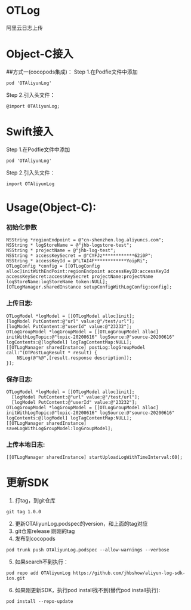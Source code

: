 # OTLog
阿里云日志上传

# Object-C接入
##方式一(cocopods集成)：
Step 1.在Podfie文件中添加
```   
pod 'OTAliyunLog'
```       
Step 2.引入头文件：
```   
@import OTAliyunLog;
```   
# Swift接入
Step 1.在Podfie文件中添加
```   
pod 'OTAliyunLog'
```    
Step 2.引入头文件：
```   
import OTAliyunLog
```   
# Usage(Object-C):
### 初始化参数
``` 
NSString *regionEndpoint = @"cn-shenzhen.log.aliyuncs.com";
NSString * logStoreName = @"jhb-logstore-test";
NSString * projectName = @"jhb-log-test";
NSString * accessKeySecret = @"CYFJz************62i0P";
NSString * accessKeyId = @"LTAI4F************YoipRi";
OTLogConfig *config = [[OTLogConfig alloc]initWithEndPoint:regionEndpoint accessKeyID:accessKeyId accessKeySecret:accessKeySecret projectName:projectName logStoreName:logStoreName token:NULL];
[OTLogManager.sharedInstance setupConfigWithLogConfig:config];
```   
### 上传日志:
```   
OTLogModel *logModel = [[OTLogModel alloc]init];
[logModel PutContent:@"url" value:@"/test/url"];
[logModel PutContent:@"userId" value:@"23232"];
OTLogGroupModel *logGroupModel = [[OTLogGroupModel alloc] initWithLogTopic:@"topic-20200616" logSource:@"source-20200616" logContents:@[logModel] logTagContentMap:NULL];
[[OTLogManager sharedInstance] postLog:logGroupModel call:^(OTPostLogResult * result) {
    NSLog(@"%@",[result.response description]);
}];
```   
### 保存日志:
```   
OTLogModel *logModel = [[OTLogModel alloc]init];
  [logModel PutContent:@"url" value:@"/test/url"];
  [logModel PutContent:@"userId" value:@"23232"];
OTLogGroupModel *logGroupModel = [[OTLogGroupModel alloc] initWithLogTopic:@"topic-20200616" logSource:@"source-20200616" logContents:@[logModel] logTagContentMap:NULL];
[[OTLogManager sharedInstance] saveLogWithLogGroupModel:logGroupModel];
```   
### 上传本地日志:
```   
[[OTLogManager sharedInstance] startUploadLogWithTimeInterval:60];
```   


# 更新SDK
1. 打tag，到git仓库
```
git tag 1.0.0
```
2. 更新OTAliyunLog.podspec的version，和上面的tag对应
3. git仓库release 刚刚的tag
4. 发布到cocopods
```
pod trunk push OTAliyunLog.podspec --allow-warnings --verbose
```
5. 如果search不到执行：
```
pod repo add OTAliyunLog https://github.com/jhbshow/aliyun-log-sdk-ios.git
```
6. 如果刚更新SDK，执行pod install找不到(替代pod install执行):
```
pod install --repo-update
```
